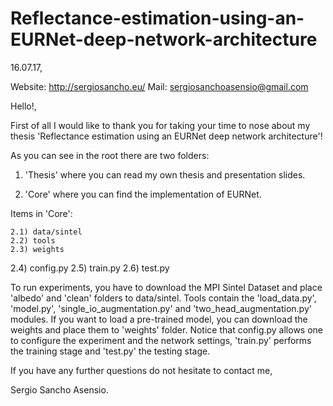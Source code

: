 # Reflectance-estimation-using-an-EURNet-deep-network-architecture

16.07.17,

Website: http://sergiosancho.eu/
Mail: sergiosanchoasensio@gmail.com

Hello!,

First of all I would like to thank you for taking your time to nose about my thesis 'Reflectance estimation using an EURNet deep network architecture'!

As you can see in the root there are two folders:

1) 'Thesis' where you can read my own thesis and presentation slides.

2) 'Core' where you can find the implementation of EURNet.

Items in 'Core':
	
	2.1) data/sintel
	2.2) tools
	2.3) weights
  2.4) config.py
	2.5) train.py
	2.6) test.py
  
To run experiments, you have to download the MPI Sintel Dataset and place 'albedo' and 'clean' folders to data/sintel. Tools contain the 'load_data.py', 'model.py', 'single_io_augmentation.py' and 'two_head_augmentation.py' modules. 
If you want to load a pre-trained model, you can download the weights and place them to 'weights' folder. Notice that config.py allows one to configure the experiment and the network settings, 'train.py' performs the training stage and 'test.py' the testing stage.

If you have any further questions do not hesitate to contact me,

Sergio Sancho Asensio.
  
